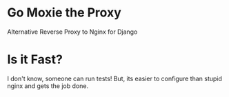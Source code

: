 # Go Moxie the Proxy
Alternative Reverse Proxy to Nginx for Django

# Is it Fast?

I don't know, someone can run tests! But, its easier to configure than stupid nginx and gets the job done.
